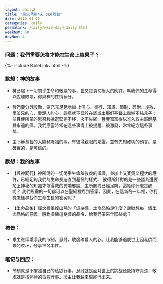 ```yaml
---
layout: daily2
title: "第50周第4天 分外殷勤"
date: 2019-01-03
categories: daily
permalink: /daily/wk50-day4-daily.html
weekNum: 50
dayNum: 4
---
```


### 问题：我們需要怎樣才能在生命上結果子？

{%- include BibleLinks.html -%}

### 默想：神的故事 
+ 神已賜下一切關乎生命和敬虔的事，並又寶貴又極大的應許，叫我們的生命得以脫離敗壞，得與神的性情有分。

+ 我們要分外殷勤，要充充足足地加
上信心、德行、知識、節制、忍耐、虔敬、愛弟兄的心、愛眾人的心，這樣就不至於在認識主耶穌基督上閒懶不結果子；
並且使所蒙的恩召和揀選堅定不移，永不失腳，豐豐富富得以進入救主耶穌基督永遠的國。我們應當時常在這些事情上被提醒、被激發，常常紀念這些事情。

+ 主耶穌基督的大能和降臨的事，有彼得親眼的見證，並有先知確切的預言。是確實的，是可信的。

### 默想：我的故事
+ 【與神同行】神所賜的一切關乎生命和敬虔的知識，並加上又寶貴又極大的應許，已經足夠我們的生命長進直到基督的樣式。
彼得所針對的是一些認為還要加上神秘的知識才能得救的異端邪說。主所賜的已經足夠，這給你什麼提醒呢？
我們所需的一切都可以在聖經裡找到答案，因此，在這新的一年裡，你打算怎樣尋找你生命生長的答案呢？

+ 【生命品格】經文裡重複出現的「這幾樣」生命品格是什麼？請默想每一個生命品格的意義。殷勤操練這幾樣的品格，給我們帶來什麼益處？

### 祷告：

+ 求主继续增添我的节制，忍耐，敬虔和爱人的心。让我能够逃脱世上因私欲而来的败坏，分享神的本性。

### 笔记与回应：

+ 节制就是不按照自己的私欲行事，忍耐就是面对世上的挑战还能持守真道，敬虔就是按照神的旨意行事。求主让我越来越能行出来。